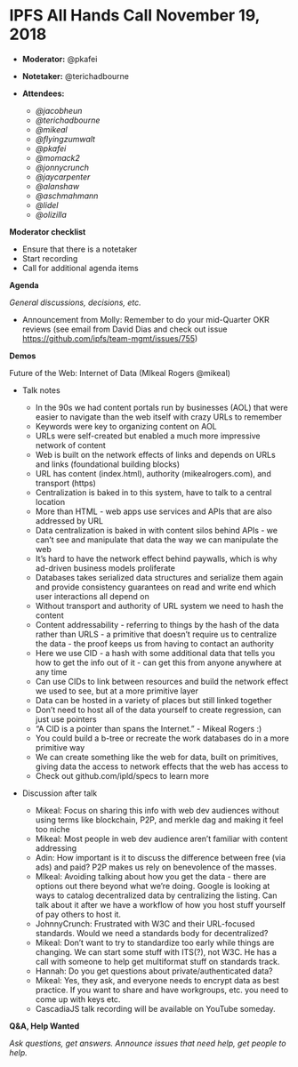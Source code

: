 # IPFS All Hands Call November 19, 2018

-   **Moderator:** @pkafei
-   **Notetaker:** @terichadbourne
-   **Attendees:**

    -   _@jacobheun_
    -   _@terichadbourne_
    -   _@mikeal_
    -   _@flyingzumwalt_
    -   _@pkafei_
    -   _@momack2_
    -   _@jonnycrunch_
    -   _@jaycarpenter_
    -   _@alanshaw_
    -   _@aschmahmann_
    -   _@lidel_
    -   _@olizilla_

  


**Moderator checklist**

-   Ensure that there is a notetaker
-   Start recording
-   Call for additional agenda items

  


**Agenda**

_General discussions, decisions, etc._

-   Announcement from Molly: Remember to do your mid-Quarter OKR reviews (see email from David Dias and check out issue https://github.com/ipfs/team-mgmt/issues/755)

  


**Demos**

Future of the Web: Internet of Data (MIkeal Rogers @mikeal)

-   Talk notes

    -   In the 90s we had content portals run by businesses (AOL) that were easier to navigate than the web itself with crazy URLs to remember
    -   Keywords were key to organizing content on AOL
    -   URLs were self-created but enabled a much more impressive network of content
    -   Web is built on the network effects of links and depends on URLs and links (foundational building blocks)
    -   URL has content (index.html), authority (mikealrogers.com), and transport (https)
    -   Centralization is baked in to this system, have to talk to a central location
    -   More than HTML - web apps use services and APIs that are also addressed by URL
    -   Data centralization is baked in with content silos behind APIs - we can’t see and manipulate that data the way we can manipulate the web
    -   It’s hard to have the network effect behind paywalls, which is why ad-driven business models proliferate
    -   Databases takes serialized data structures and serialize them again and provide consistency guarantees on read and write end which user interactions all depend on
    -   Without transport and authority of URL system we need to hash the content
    -   Content addressability - referring to things by the hash of the data rather than URLS - a primitive that doesn’t require us to centralize the data - the proof keeps us from having to contact an authority
    -   Here we use CID - a hash with some additional data that tells you how to get the info out of it - can get this from anyone anywhere at any time
    -   Can use CIDs to link between resources and build the network effect we used to see, but at a more primitive layer
    -   Data can be hosted in a variety of places but still linked together
    -   Don’t need to host all of the data yourself to create regression, can just use pointers
    -   “A CID is a pointer than spans the Internet.” - Mikeal Rogers :)
    -   You could build a b-tree or recreate the work databases do in a more primitive way
    -   We can create something like the web for data, built on primitives, giving data the access to network effects that the web has access to
    -   Check out github.com/ipld/specs to learn more

-   Discussion after talk

    -   Mikeal: Focus on sharing this info with web dev audiences without using terms like blockchain, P2P, and merkle dag and making it feel too niche
    -   Mikeal: Most people in web dev audience aren’t familiar with content addressing
    -   Adin: How important is it to discuss the difference between free (via ads) and paid? P2P makes us rely on benevolence of the masses.
    -   MIkeal: Avoiding talking about how you get the data - there are options out there beyond what we’re doing. Google is looking at ways to catalog decentralized data by centralizing the listing. Can talk about it after we have a workflow of how you host stuff yourself of pay others to host it.
    -   JohnnyCrunch: Frustrated with W3C and their URL-focused standards. Would we need a standards body for decentralized?
    -   Mikeal: Don’t want to try to standardize too early while things are changing. We can start some stuff with ITS(?), not W3C. He has a call with someone to help get multiformat stuff on standards track.
    -   Hannah: Do you get questions about private/authenticated data?
    -   Mikeal: Yes, they ask, and everyone needs to encrypt data as best practice. If you want to share and have workgroups, etc. you need to come up with keys etc.
    -   CascadiaJS talk recording will be available on YouTube someday.

  


**Q&A, Help Wanted**

_Ask questions, get answers. Announce issues that need help, get people to help._

# 
